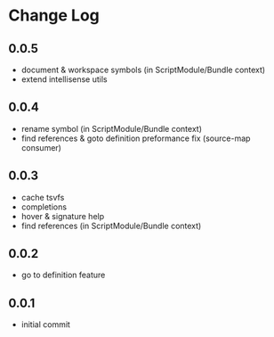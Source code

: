 # Change Log

## 0.0.5

- document & workspace symbols (in ScriptModule/Bundle context)
- extend intellisense utils

## 0.0.4

- rename symbol (in ScriptModule/Bundle context)
- find references & goto definition preformance fix (source-map consumer)

## 0.0.3

- cache tsvfs
- completions
- hover & signature help
- find references (in ScriptModule/Bundle context)

## 0.0.2

- go to definition feature

## 0.0.1

- initial commit
